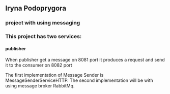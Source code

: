 
## Iryna Podoprygora
### project with using messaging

### This project has two services:
#### publisher
When publisher get a message on 8081 port it produces a request  and send it to the consumer on 8082 port

The first implementation of Message Sender is MessageSenderServiceHTTP. 
The second implementation will be with using message broker RabbitMq.


